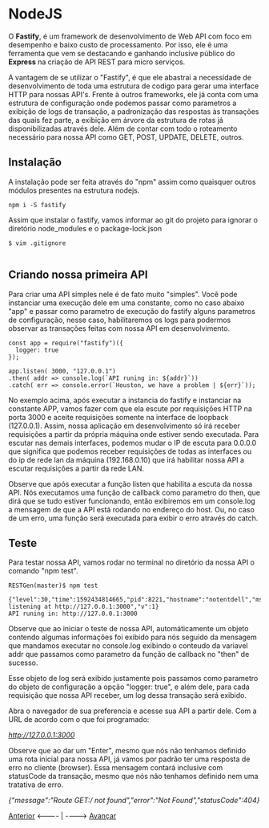 # NodeJS

O **Fastify**, é um framework de desenvolvimento de Web API com foco em desempenho e baixo custo de processamento. Por isso, ele é uma ferramenta que vem se destacando e ganhando inclusive público do **Express** na criação de API REST para micro serviços.

A vantagem de se utilizar o "Fastify", é que ele abastrai a necessidade de desenvolvimento de toda uma estrutura de codigo para gerar uma interface HTTP para nossas API's. Frente à outros frameworks, ele já conta com uma estrutura de configuração onde podemos passar como parametros a exibição de logs de transação, a padronização das respostas às transações das quais fez parte, a exibição em árvore da estrutura de rotas já disponibilizadas através dele. Além de contar com todo o roteamento necessário para nossa API como GET, POST, UPDATE, DELETE, outros.

## Instalação

A instalação pode ser feita através do "npm" assim como quaisquer outros módulos presentes na estrutura nodejs.

```
npm i -S fastify
```

Assim que instalar o fastify, vamos informar ao git do projeto para ignorar o diretório node_modules e o package-lock.json

```
$ vim .gitignore


```

## Criando nossa primeira API

Para criar uma API simples nele é de fato muito "simples". Você pode instanciar uma execução dele em uma constante, como no caso abaixo "app" e passar como parametro de execução do fastify alguns parametros de configuração, nesse caso, habilitaremos os logs para podermos observar as transações feitas com nossa API em desenvolvimento.

```
const app = require("fastify")({
  logger: true
});

app.listen( 3000, "127.0.0.1")
.then( addr => console.log(`API runing in: ${addr}`))
.catch( err => console.error(`Houston, we have a problem | ${err}`));

```

No exemplo acima, após executar a instancia do fastify e instanciar na constante APP, vamos fazer com que ela escute por requisições HTTP na porta 3000 e aceite requisições somente na interface de loopback (127.0.0.1). Assim, nossa aplicação em desenvolvimento só irá receber requisições a partir da própria máquina onde estiver sendo executada. Para escutar nas demais interfaces, podemos mudar o IP de escuta para 0.0.0.0 que significa que podemos receber requisições de todas as interfaces ou do ip de rede lan da máquina (192.168.0.10) que irá habilitar nossa API a escutar requisições a partir da rede LAN.

Observe que após executar a função listen que habilita a escuta da nossa API. Nós executamos uma função de callback como parametro do then, que dirá que se tudo estiver funcionando, então exibiremos em um console.log a mensagem de que a API está rodando no endereço do host. Ou, no caso de um erro, uma função será executada para exibir o erro através do catch.

## Teste

Para testar nossa API, vamos rodar no terminal no diretório da nossa API o comando "npm test".
```
RESTGen(master)$ npm test

{"level":30,"time":1592434814665,"pid":8221,"hostname":"notentdell","msg":"Server listening at http://127.0.0.1:3000","v":1}
API runing in: http://127.0.0.1:3000
```
Observe que ao iniciar o teste de nossa API, automáticamente um objeto contendo algumas informações foi exibido para nós seguido da mensagem que mandamos executar no console.log exibindo o conteudo da variavel addr que passamos como parametro da função de callback no "then" de sucesso.

Esse objeto de log será exibido justamente pois passamos como parametro do objeto de configuração a opção "logger: true", e além dele, para cada requisição que nossa API receber, um log dessa transação será exibido.

Abra o navegador de sua preferencia e acesse sua API a partir dele. Com a URL de acordo com o que foi programado: 

*http://127.0.0.1:3000*

Observe que ao dar um "Enter", mesmo que nós não tenhamos definido uma rota inicial para nossa API, já vamos por padrão ter uma resposta de erro no cliente (browser). Essa mensagem contará inclusive com statusCode da transação, mesmo que nós não tenhamos definido nem uma tratativa de erro.

*{"message":"Route GET:/ not found","error":"Not Found","statusCode":404}*



[Anterior](./04NodeJS.md) <---- | ----> [Avançar]()